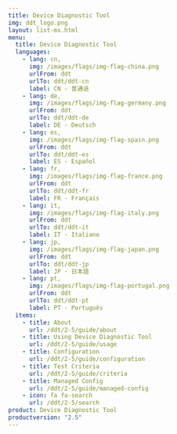 ```yaml
---
title: Device Diagnostic Tool
img: ddt_logo.png
layout: list-mx.html
menu:
  title: Device Diagnostic Tool
  languages:
    - lang: cn,
      img: /images/flags/img-flag-china.png
      urlFrom: ddt
      urlTo: ddt/ddt-cn
      label: CN - 普通话
    - lang: de,
      img: /images/flags/img-flag-germany.png
      urlFrom: ddt
      urlTo: ddt/ddt-de
      label: DE - Deutsch
    - lang: es,
      img: /images/flags/img-flag-spain.png
      urlFrom: ddt
      urlTo: ddt/ddt-es
      label: ES - Español
    - lang: fr,
      img: /images/flags/img-flag-france.png
      urlFrom: ddt
      urlTo: ddt/ddt-fr
      label: FR - Français
    - lang: it,
      img: /images/flags/img-flag-italy.png
      urlFrom: ddt
      urlTo: ddt/ddt-it
      label: IT - Italiano
    - lang: jp,
      img: /images/flags/img-flag-japan.png
      urlFrom: ddt
      urlTo: ddt/ddt-jp
      label: JP - 日本語
    - lang: pt,
      img: /images/flags/img-flag-portugal.png
      urlFrom: ddt
      urlTo: ddt/ddt-pt
      label: PT - Português
  items:
    - title: About
      url: /ddt/2-5/guide/about
    - title: Using Device Diagnostic Tool
      url: /ddt/2-5/guide/usage
    - title: Configuration
      url: /ddt/2-5/guide/configuration
    - title: Test Criteria
      url: /ddt/2-5/guide/criteria
    - title: Managed Config
      url: /ddt/2-5/guide/managed-config
    - icon: fa fa-search
      url: /ddt/2-5/search
product: Device Diagnostic Tool
productversion: "2.5"
---
```

